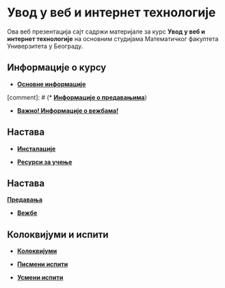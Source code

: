# Увод у веб и интернет технологије

Ова веб презентација сајт садржи материјале за курс **Увод у веб и интернет технологије** на основним студијама Математичког факултета Универзитета у Београду.

## Информације о курсу

* **[Основне информације](/informacije/README.md)**

[comment]: # (* **[Информације о предавањима](/predavanja/info/README.md)**)

* **[Важно! Информације о вежбама!](/vezbe/info/README.md)**

## Настава

* **[Инсталације](/INSTALACIJE.md)**

* **[Ресурси за учење](/RESURSI-ZA-UCENJE.md)**

## Настава

**[Предавања](/predavanja/README.md)**

* **[Вежбе](/vezbe/README.md)**

## Колоквијуми и испити

* **[Колоквијуми](/kolokvijumi/README.md)**

* **[Писмени испити](/pismeni-ispiti/README.md)**

* **[Усмени испити](/usmeni-ispiti/README.md)**